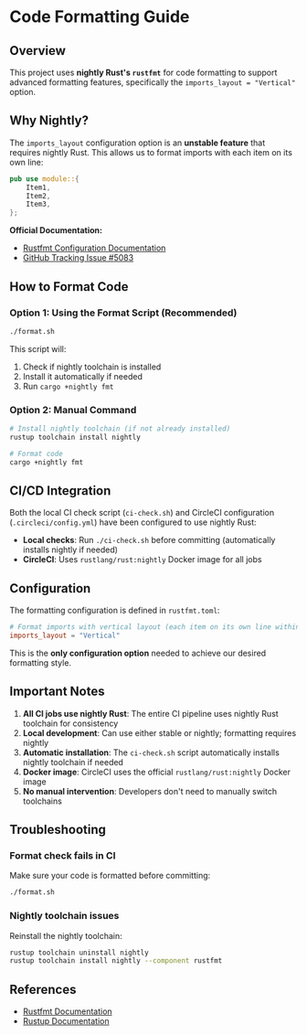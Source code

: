 # Code Formatting Guide

## Overview

This project uses **nightly Rust's `rustfmt`** for code formatting to support advanced formatting features, specifically the `imports_layout = "Vertical"` option.

## Why Nightly?

The `imports_layout` configuration option is an **unstable feature** that requires nightly Rust. This allows us to format imports with each item on its own line:

```rust
pub use module::{
    Item1,
    Item2,
    Item3,
};
```

**Official Documentation:**
- [Rustfmt Configuration Documentation](https://rust.googlesource.com/rustfmt/+/105cbf8ed517d9e42ae1dc837bdc97cc3ff28175/Configurations.md)
- [GitHub Tracking Issue #5083](https://github.com/rust-lang/rustfmt/issues/5083)

## How to Format Code

### Option 1: Using the Format Script (Recommended)

```bash
./format.sh
```

This script will:
1. Check if nightly toolchain is installed
2. Install it automatically if needed
3. Run `cargo +nightly fmt`

### Option 2: Manual Command

```bash
# Install nightly toolchain (if not already installed)
rustup toolchain install nightly

# Format code
cargo +nightly fmt
```

## CI/CD Integration

Both the local CI check script (`ci-check.sh`) and CircleCI configuration (`.circleci/config.yml`) have been configured to use nightly Rust:

- **Local checks**: Run `./ci-check.sh` before committing (automatically installs nightly if needed)
- **CircleCI**: Uses `rustlang/rust:nightly` Docker image for all jobs

## Configuration

The formatting configuration is defined in `rustfmt.toml`:

```toml
# Format imports with vertical layout (each item on its own line within braces)
imports_layout = "Vertical"
```

This is the **only configuration option** needed to achieve our desired formatting style.

## Important Notes

1. **All CI jobs use nightly Rust**: The entire CI pipeline uses nightly Rust toolchain for consistency
2. **Local development**: Can use either stable or nightly; formatting requires nightly
3. **Automatic installation**: The `ci-check.sh` script automatically installs nightly toolchain if needed
4. **Docker image**: CircleCI uses the official `rustlang/rust:nightly` Docker image
5. **No manual intervention**: Developers don't need to manually switch toolchains

## Troubleshooting

### Format check fails in CI

Make sure your code is formatted before committing:

```bash
./format.sh
```

### Nightly toolchain issues

Reinstall the nightly toolchain:

```bash
rustup toolchain uninstall nightly
rustup toolchain install nightly --component rustfmt
```

## References

- [Rustfmt Documentation](https://rust-lang.github.io/rustfmt/)
- [Rustup Documentation](https://rust-lang.github.io/rustup/)

